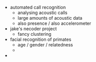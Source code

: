 - automated call recognition
	- analysing acoustic calls
	- large amounts of acoustic data
	- also presence / also accelerometer
- jake's necoder project
	- fancy clustering
- facial recognition of primates
	- age / gender / relatedness
	- 
- 